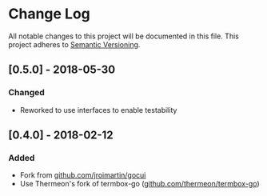 # Change Log
All notable changes to this project will be documented in this file.
This project adheres to [Semantic Versioning](http://semver.org/).
## [0.5.0] - 2018-05-30
### Changed
- Reworked to use interfaces to enable testability

## [0.4.0] - 2018-02-12
### Added
- Fork from [github.com/jroimartin/gocui](https://github.com/jroimartin/gocui/commit/4f518eddb04b8f73870836b6d1941e8aa3c06637)
- Use Thermeon's fork of termbox-go ([github.com/thermeon/termbox-go](https://github.com/thermeon/termbox-go))

